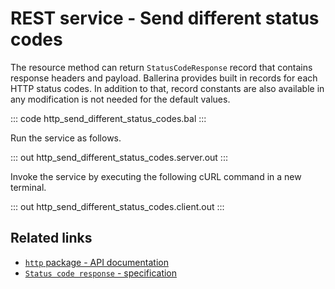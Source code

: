 # REST service - Send different status codes

The resource method can return `StatusCodeResponse` record that contains response headers and payload. Ballerina provides built in records for each HTTP status codes. In addition to that, record constants are also available in any modification is not needed for the default values.

::: code http_send_different_status_codes.bal :::

Run the service as follows.

::: out http_send_different_status_codes.server.out :::

Invoke the service by executing the following cURL command in a new terminal.

::: out http_send_different_status_codes.client.out :::

## Related links
- [`http` package - API documentation](https://lib.ballerina.io/ballerina/http/latest/)
- [`Status code response` - specification](https://ballerina.io/spec/http/#2351-status-code-response)
